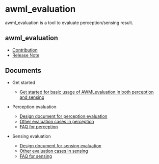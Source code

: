 # awml_evaluation

awml_evaluation is a tool to evaluate perception/sensing result.

## awml_evaluation

- [Contribution](docs/contribution.md)
- [Release Note](docs/release_note.md)

## Documents

- Get started

  - [Get started for basic usage of AWMLevaluation in both perception and sensing](docs/get_started.md)

- Perception evaluation

  - [Design document for perception evaluation](docs/perception/design_document_perception.md)
  - [Other evaluation cases in perception](docs/perception/perception_other_cases.md)
  - [FAQ for perception](docs/perception/faq_perception.md)

- Sensing evaluation
  - [Design document for sensing evaluation](docs/sensing/design_document_sensing.md)
  - [Other evaluation cases in sensing](docs/sensing/sensing_other_cases.md)
  - [FAQ for sensing](docs/sensing/faq_sensing.md)
